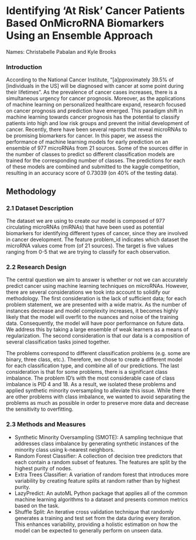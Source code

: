 # Identifying ‘At Risk’ Cancer Patients Based OnMicroRNA Biomarkers Using an Ensemble Approach

Names: Christabelle Pabalan and Kyle Brooks

### Introduction
According to the National Cancer Institute, “[a]pproximately 39.5% of [individuals in the US] will be diagnosed with cancer at some point during their lifetimes”.  As the prevalence of cancer cases increases, there is a simultaneous urgency for cancer prognosis. Moreover, as the applications of machine learning on personalized healthcare expand, research focused on cancer prognosis and prediction have emerged. This paradigm shift in machine learning towards cancer prognosis has the potential to classify patients into high and low risk groups and prevent the initial development of cancer. Recently, there have been several reports that reveal microRNAs to be promising biomarkers for cancer. In this paper, we assess the performance of machine learning models for early prediction on an ensemble of 977 microRNAs from 21 sources. Some of the sources differ in the number of classes to predict so different classification models are trained for the corresponding number of classes. The predictions for each of these models are combined and submitted to the kaggle competition, resulting in an accuracy score of 0.73039 (on 40% of the testing data).

## Methodology
### 2.1 Dataset Description 
The dataset we are using to create our model is composed of 977 circulating microRNAs (miRNAs) that have been used as potential biomarkers for identifying different types of cancer, since they are involved in cancer development. The feature problem_id indicates which dataset the microRNA values come from (of 21 sources). The target is five values ranging from 0-5 that we are trying to classify for each observation.

### 2.2 Research Design
The central question we aim to answer is whether or not we can accurately predict cancer using machine learning techniques on microRNAs. However, there are several considerations we took into account to solidify our methodology. The first consideration is the lack of sufficient data; for each problem statement, we are presented with a wide matrix. As the number of instances decrease and model complexity increases, it becomes highly likely that the model will overfit to the nuances and noise of the training data. Consequently, the model will have poor performance on future data. We address this by taking a large ensemble of weak learners as a means of regularization. The second consideration is that our data is a composition of several classification tasks joined together. 

The problems correspond to different classification problems (e.g. some are binary, three class, etc.). Therefore, we chose to create a different model for each classification type, and combine all of our predictions. The last consideration is that for some problems, there is a significant class imbalance. The problem ID’s with the most considerable case of class imbalance is PID 4 and 18. As a result, we isolated these problems and applied synthetic minority oversampling to alleviate this issue. While there are other problems with class imbalance, we wanted to avoid separating the problems as much as possible in order to preserve more data and decrease the sensitivity to overfitting.

### 2.3 Methods and Measures 
- Synthetic Minority Oversampling (SMOTE): A sampling technique that addresses class imbalance by generating synthetic instances of the minority class using k-nearest neighbors.
- Random Forest Classifier: A collection of decision tree predictors that each contain a random subset of features. The features are split by the highest purity of nodes.
- Extra Trees Classifier: A variation of random forest that introduces more variability by creating feature splits at random rather than by highest purity.
- LazyPredict: An autoML Python package that applies all of the common machine learning algorithms to a dataset and presents common metrics based on the task. 
- Shuffle Split: An iterative cross validation technique that randomly generates a training and test set from the data during every iteration. This enhances variability, providing a holistic estimation on how the model can be expected to generally perform on unseen data.

